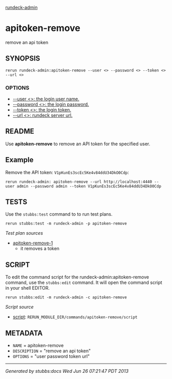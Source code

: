 [rundeck-admin](../../index.html)
# apitoken-remove 

remove an api token

## SYNOPSIS

    rerun rundeck-admin:apitoken-remove --user <> --password <> --token <> --url <>

### OPTIONS

* [    --user <>: the login user name.](../../options/user/index.html)
* [    --password <>: the login password.](../../options/password/index.html)
* [    --token <>: the login token.](../../options/token/index.html)
* [    --url <>: rundeck server url.](../../options/url/index.html)

## README

Use **apitoken-remove** to remove an API token for the specified user.

Example
-------

Remove the API token: `V1pKunEs3scEc5Ke4v84ddU34DkO0Cdp`:

    rerun rundeck-admin: apitoken-remove --url http://localhost:4440 --user admin --password admin --token V1pKunEs3scEc5Ke4v84ddU34DkO0Cdp
    

## TESTS

Use the `stubbs:test` command to to run test plans.

    rerun stubbs:test -m rundeck-admin -p apitoken-remove

*Test plan sources*

* [apitoken-remove-1](../../tests/apitoken-remove-1.html)
  * it removes a token

## SCRIPT

To edit the command script for the rundeck-admin:apitoken-remove command, 
use the `stubbs:edit`
command. It will open the command script in your shell EDITOR.

    rerun stubbs:edit -m rundeck-admin -c apitoken-remove

*Script source*

* [script](script.html): `RERUN_MODULE_DIR/commands/apitoken-remove/script`

## METADATA

* `NAME` = apitoken-remove
* `DESCRIPTION` = "remove an api token"
* `OPTIONS` = "user password token url"

----

*Generated by stubbs:docs Wed Jun 26 07:21:47 PDT 2013*

